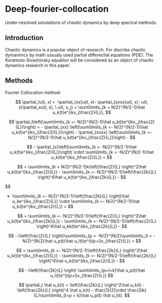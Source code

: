 # Deep-fourier-collocation

Under-resolved simulations of chaotic dynamics by deep spectral methods.

## Introduction

Chaotic dynamics is a popular object of research. For discribe chaotic dymanimcs by math ussualy used partial differectial equations (PDE). The Kuramoto-Sivashinsky equation will be considered as an object of chaotic dynamics research in this paper.

## Methods

Fourier Collocation method:


$$
	\partial_tu(t, x) = -\partial_{xx}u(t, x)- \partial_{xxxx}u(t, x)- u(t, x)\partial_xu(t, x), \ u(t, x_j) = \sum\limits_{k = N/2}^{N/2-1}\hat u_k(t)e^{ikx_j\frac{2}{L}},
$$

$$
	\partial_t\left(\sum\limits_{k =- N/2}^{N/2-1}\hat u_k(t)e^{ikx_j\frac{2}{L}}\right) = - \partial_{xx} \left(\sum\limits_{k =- N/2}^{N/2-1}\hat u_k(t)e^{ikx_j\frac{2}{L}}\right) - \partial_{xxxx} \left(\sum\limits_{k =- N/2}^{N/2-1}\hat u_k(t)e^{ikx_j\frac{2}{L}}\right) -
$$

$$
	- \partial_{x}\left(\sum\limits_{k = -N/2}^{N/2-1}\hat u_k(t)e^{ikx_j\frac{2}{L}}\right) \cdot \sum\limits_{k = -N/2}^{N/2-1}\hat u_k(t)e^{ikx_j\frac{2}{L}} = 
$$

$$
	= \sum\limits_{k = N/2}^{N/2-1}k\left(\frac{2}{L} \right)^2\hat u_k(t)e^{ikx_j\frac{2}{L}} - \sum\limits_{k =- N/2}^{N/2-1}\left(\frac{2k}{L} \right)^4\hat u_k(t)e^{ikx_j\frac{2k}{L}} 
	- 
$$

$$
- i\sum\limits_{k =- N/2}^{N/2-1}\left(\frac{2k}{L} \right)\hat u_ke^{ikx_j\frac{2}{L}} \cdot \sum\limits_{k =- N/2}^{N/2-1}\hat u_k(t)e^{ikx_j\frac{2}{L}} =
$$

$$
	= \sum\limits_{k =- N/2}^{N/2-1}\left(\frac{2}{L} \right)^2\hat u_k(t)e^{ikx_j\frac{2k}{L}} - \sum\limits_{k =- N/2}^{N/2-1}\left(\frac{2}{L} \right)^4\hat u_kk(t)e^{ikx_j\frac{2k}{L}} -
$$

$$
	- i\left(\frac{2}{L} \right)\sum\limits_{p = -N/2}^{N/2}\sum\limits_{l = -N/2}^{N/2}\hat u_p(t)\hat u_l(t)e^{i(p+l)x_j\frac{2}{L}} = 
$$

$$
	= \sum\limits_{k =- N/2}^{N/2-1}\left(\frac{2k}{L} \right)^2\hat u_k(t)e^{ikx_j\frac{2}{L}} - \sum\limits_{k =- N/2}^{N/2-1}\left(\frac{2k}{L} \right)^4\hat u_k(t)e^{ikx_j\frac{2}{L}} -
$$

$$
	- i\left(\frac{2k}{L} \right) \sum\limits_{p+l=k}\hat u_p(t)\hat u_l(t)e^{i(p+l)x_j\frac{2}{L}}
$$

$$
	\partial_t \hat u_k(t) = \left(\frac{2k}{L} \right)^2\hat u_k(t) - \left(\frac{2k}{L} \right)^4 \hat u_k(t) - \frac{1}{2}\cdot \frac{2ik}{L}\sum\limits_{l+p = k}\hat u_p(t) \hat u_l(t).
$$
